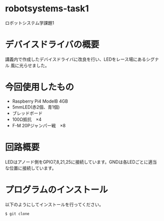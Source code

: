 # robotsystems-task1
ロボットシステム学課題1

# デバイスドライバの概要
講義内で作成したデバイスドライバに改良を行い、LEDをレース場にあるシグナル
風に光らせました。

# 今回使用したもの
* Raspberry Pi4 ModelB 4GB
* 5mmLED(赤2個、青1個)
* ブレッドボード
* 100Ω抵抗　×4
* F-M 20Pジャンパー戦　×8

# 回路概要
LEDはアノード側をGPIO7,8,21,25に接続しています。GNDは各LEDごとに適当な位置に接続しています。

# プログラムのインストール
以下のようにしてインストールを行ってください。
```bash
$ git clone 
```


